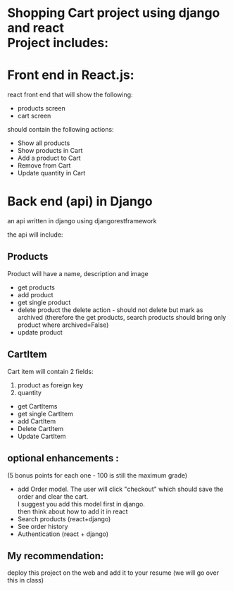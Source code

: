 # Shopping Cart project using django and react<br>Project includes:

# Front end in React.js:
react front end that will show the following:
- products screen
- cart screen

should contain the following actions:
- Show all products
- Show products in Cart
- Add a product to Cart
- Remove from Cart
- Update quantity in Cart


# Back end (api) in Django
an api written in django using djangorestframework 

the api will include:

## Products
Product will have a name, description and image
- get products
- add product
- get single product
- delete product
the delete action - should not delete but mark as archived (therefore the get products, search products should bring only product where archived=False)
- update product

## CartItem
Cart item will contain 2 fields:<br>
 1. product as foreign key <br>
 2. quantity

- get CartItems
- get single CartItem
- add CartItem
- Delete CartItem
- Update CartItem


## optional enhancements :

(5 bonus points for each one - 100 is still the maximum grade)
- add Order model. The user will click "checkout" which should save the order and clear the cart.<br>
I suggest you add this model first in django.<br> 
then think about how to add it in react<br>
- Search products (react+django)
- See order history
- Authentication (react + django) 

## My recommendation:
deploy this project on the web and add it to your resume (we will go over this in class)